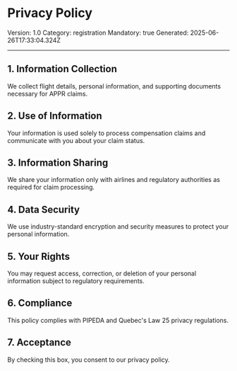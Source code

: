 # Privacy Policy
Version: 1.0
Category: registration
Mandatory: true
Generated: 2025-06-26T17:33:04.324Z

---

## 1. Information Collection
We collect flight details, personal information, and supporting documents necessary for APPR claims.

## 2. Use of Information
Your information is used solely to process compensation claims and communicate with you about your claim status.

## 3. Information Sharing
We share your information only with airlines and regulatory authorities as required for claim processing.

## 4. Data Security
We use industry-standard encryption and security measures to protect your personal information.

## 5. Your Rights
You may request access, correction, or deletion of your personal information subject to regulatory requirements.

## 6. Compliance
This policy complies with PIPEDA and Quebec's Law 25 privacy regulations.

## 7. Acceptance
By checking this box, you consent to our privacy policy.